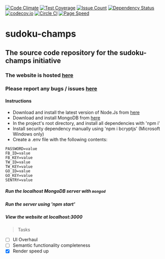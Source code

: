 [![Code Climate](https://codeclimate.com/github/kunagpal/sudoku-champs/badges/gpa.svg)](https://codeclimate.com/github/kunagpal/sudoku-champs)
[![Test Coverage](https://codeclimate.com/github/kunagpal/sudoku-champs/badges/coverage.svg)](https://codeclimate.com/github/kunagpal/sudoku-champs/coverage)
[![Issue Count](https://codeclimate.com/github/kunagpal/sudoku-champs/badges/issue_count.svg)](https://codeclimate.com/github/kunagpal/sudoku-champs)
[![Dependency Status](https://david-dm.org/kunagpal/sudoku-champs.svg)](https://david-dm.org/kunagpal/sudoku-champs)
[![codecov.io](https://codecov.io/github/kunagpal/sudoku-champs/coverage.svg?branch=master)](https://codecov.io/github/kunagpal/sudoku-champs?branch=master)
[![Circle CI](https://circleci.com/gh/kunagpal/sudoku-champs.svg?style=svg)](https://circleci.com/gh/kunagpal/sudoku-champs)
[![Page Speed](https://sudoku-champs.herokuapp.com/speed)](https://developers.google.com/speed/pagespeed/insights/?url=sudokuchamps.herokuapp.com)

# sudoku-champs

## The source code repository for the sudoku-champs initiative

### The website is hosted [here](https://www.sudokuchamps.herokuapp.com)

### Please report any bugs / issues [here](https://www.github.com/kunagpal/sudoku-champs)

#### Instructions

* Download and install the latest version of Node.Js from [here](https://nodejs.org/en/download/)
* Download and install MongoDB from [here](https://www.mongodb.org/downloads)
* In the project's root directory, and install all dependencies with 'npm i'
* Install security dependency manually using 'npm i bcryptjs' (Microsoft Windows only)
* Create a .env file with the following contents:

```
PASSWORD=value
FB_ID=value
FB_KEY=value
TW_ID=value
TW_KEY=value
GO_ID=value
GO_KEY=value
SENTRY=value
```

##### Run the localhost MongoDB server with `mongod`

##### Run the server using 'npm start'

##### View the website at localhost:3000

> Tasks

* [ ] UI Overhaul
* [ ] Semantic functionality completeness
* [X] Render speed up
